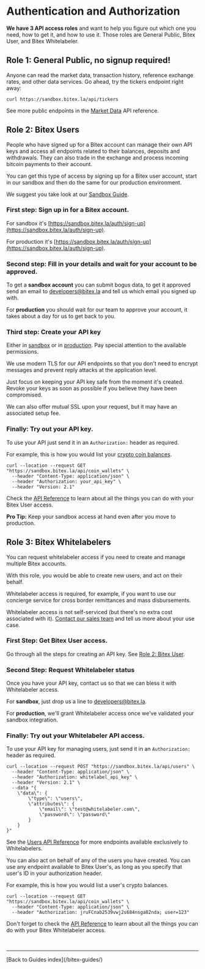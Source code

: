 # Authentication and Authorization

**We have 3 API access roles** and want to help you figure out which one you need,
how to get it, and how to use it. Those roles are General Public, Bitex User, and Bitex Whitelabeler.

## Role 1: General Public, no signup required!

Anyone can read the market data, transaction history,
reference exchange rates, and other data services. Go ahead, try the tickers endpoint right away:

```
curl https://sandbox.bitex.la/api/tickers
```

See more public endpoints in the [Market Data](https://developers.bitex.la/#d7e259a6-b126-4d4c-ae66-b456242d33a6)
API reference.

## Role 2: Bitex Users

People who have signed up for a Bitex account can manage
their own API keys and access all endpoints related to their balances,
deposits and withdrawals.
They can also trade in the exchange and process
incoming bitcoin payments to their account.

You can get this type of access by signing up for a Bitex user account,
start in our sandbox and then do the same for our production environment.

We suggest you take look at our [Sandbox Guide](/bitex-guides/sandbox).

### First step: Sign up in for a Bitex account.

For sandbox it's [https://sandbox.bitex.la/auth/sign-up](https://sandbox.bitex.la/auth/sign-up).

For production it's [https://sandbox.bitex.la/auth/sign-up](https://sandbox.bitex.la/auth/sign-up).

### Second step: Fill in your details and wait for your account to be approved.

To get a **sandbox account** you can submit bogus data, to get it approved
send an email to [developers@bitex.la](mailto:developers@bitex.la) and tell us which email you signed up with.

For **production** you should wait for our team to approve your account,
it takes about a day for us to get back to you.

### Third step: Create your API key

Either in [sandbox](https://sandbox.bitex.la/apikeys) or in 
[production](https://sandbox.bitex.la/apikeys).
Pay special attention to the available permissions.

We use modern TLS for our API endpoints so that you don't need to encrypt messages and prevent reply attacks
at the application level. 

Just focus on keeping your API key safe from the moment it's created.
Revoke your keys as soon as possible if you believe they have been compromised.

We can also offer mutual SSL upon your request, but it may have an associated setup fee.

### Finally: Try out your API key.

To use your API just send it in an `Authorization:` header as required.

For example, this is how you would list your [crypto coin balances](https://developers.bitex.la/#fa6a0343-880b-4944-83ae-9a8e7367e3df).

```
curl --location --request GET "https://sandbox.bitex.la/api/coin_wallets" \
  --header "Content-Type: application/json" \
  --header "Authorization: your_api_key" \
  --header "Version: 2.1"
```

Check the [API Reference](https://developers.bitex.la/) to learn about
all the things you can do with your Bitex User access.

**Pro Tip:** Keep your sandbox access at hand even after you move to production.

## Role 3: Bitex Whitelabelers
You can request whitelabeler access if you need to create and manage multiple Bitex accounts.

With this role, you would be able to create new users, and act on their behalf.

Whitelabeler access is required, for example, if you
want to use our concierge service for cross border remittances and mass disbursements.

Whitelabeler access is not self-serviced (but there's no extra cost associated with it).
[Contact our sales team](mailto:comercial@bitex.la) and tell us more about your use case.

### First Step: Get Bitex User access.

Go through all the steps for creating an API key. See [Role 2: Bitex User](Role2).

### Second Step: Request Whitelabeler status

Once you have your API key, contact us so that we can bless it with Whitelabeler access.

For **sandbox**, just drop us a line to [developers@bitex.la](mailto:developers@bitex.la).

For **production**, we'll grant Whitelabeler access once we've validated your sandbox integration.

### Finally: Try out your Whitelabeler API access.

To use your API key for managing users, just send it in an `Authorization:` header as required.

```
curl --location --request POST "https://sandbox.bitex.la/api/users" \
  --header "Content-Type: application/json" \
  --header "Authorization: whitelabel_api_key" \
  --header "Version: 2.1" \
  --data "{
    \"data\": {
        \"type\": \"users\",
        \"attributes\": {
            \"email\": \"test@whitelabeler.com\",
            \"password\": \"password\"
        }
    }
}"
```

See the [Users API Reference](https://developers.bitex.la/?version=latest#86c5d36b-3f74-499f-817e-38f9a3d789ce)
for more endpoints available exclusively to Whitelabelers.

You can also act on behalf of any of the users you have created. You can use any endpoint available
to Bitex User's, as long as you specify that user's ID in your authorization header.

For example, this is how you would list a user's crypto balances.

```
curl --location --request GET "https://sandbox.bitex.la/api/coin_wallets" \
  --header "Content-Type: application/json" \
  --header "Authorization: jruFCnab2539vwj2s684nsga82nda; user=123"
```

Don't forget to check the [API Reference](https://developers.bitex.la/) to learn about
all the things you can do with your Bitex Whitelabeler access.

<br/>
<hr/>
[Back to Guides index](/bitex-guides/)
